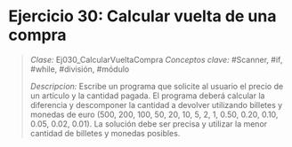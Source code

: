 # Ejercicio 30: Calcular vuelta de una compra
> *Clase:* Ej030_CalcularVueltaCompra
> *Conceptos clave:* #Scanner, #if, #while, #división, #módulo
>
> *Descripcion:* Escribe un programa que solicite al usuario el precio de un artículo y la cantidad pagada. El programa deberá calcular la diferencia y descomponer la cantidad a devolver utilizando billetes y monedas de euro (500, 200, 100, 50, 20, 10, 5, 2, 1, 0.50, 0.20, 0.10, 0.05, 0.02, 0.01). La solución debe ser precisa y utilizar la menor cantidad de billetes y monedas posibles.
